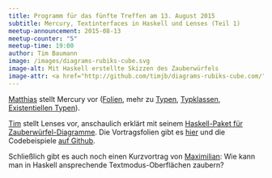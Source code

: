```yaml
---
title: Programm für das fünfte Treffen am 13. August 2015
subtitle: Mercury, Textinterfaces in Haskell und Lenses (Teil 1)
meetup-announcement: 2015-08-13
meetup-counter: "5"
meetup-time: 19:00
author: Tim Baumann
image: /images/diagrams-rubiks-cube.svg
image-alt: Mit Haskell erstellte Skizzen des Zauberwürfels
image-attr: <a href="http://github.com/timjb/diagrams-rubiks-cube.com/">Tim Baumann</a> (MIT)
---
```


[Matthias](https://github.com/mgudemann) stellt Mercury vor ([Folien](http://guedemann.org/articles/August-13-2015.html), mehr zu [Typen](http://mercurylang.org/information/doc-release/mercury_ref/Types.html#Types), [Typklassen](http://mercurylang.org/information/doc-release/mercury_ref/Type-classes.html#Type-classes), [Existentiellen Typen](http://mercurylang.org/information/doc-release/mercury_ref/Existential-types.html#Existential-types)).

[Tim](https://github.com/timjb) stellt Lenses vor, anschaulich erklärt mit
seinem [Haskell-Paket für Zauberwürfel-Diagramme](https://github.com/timjb/diagrams-rubiks-cube).
Die Vortragsfolien gibt es [hier](/files/lens.pdf) und die Codebeispiele [auf Github](https://github.com/timjb/presentations/tree/gh-pages/lens).

<script async class="speakerdeck-embed" data-id="4e2df73019d74b28beec25cb2b08e348" data-ratio="1.33333333333333" src="//speakerdeck.com/assets/embed.js"></script>

Schließlich gibt es auch noch einen Kurzvortrag von
[Maximilian](https://github.com/maximilianhuber): Wie kann man in Haskell
ansprechende Textmodus-Oberflächen zaubern?
